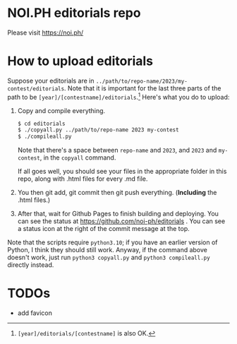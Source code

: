 # NOI.PH editorials repo

Please visit https://noi.ph/


# How to upload editorials

Suppose your editorials are in `../path/to/repo-name/2023/my-contest/editorials`. Note that it is important for the last three parts of the path to be `[year]/[contestname]/editorials`.[^1] Here's what you do to upload:

1. Copy and compile everything.

    ```bash
    $ cd editorials
    $ ./copyall.py ../path/to/repo-name 2023 my-contest
    $ ./compileall.py
    ```

    Note that there's a space between `repo-name` and `2023`, and `2023` and `my-contest`, in the `copyall` command.

    If all goes well, you should see your files in the appropriate folder in this repo, along with .html files for every .md file.

2. You then git add, git commit then git push everything. (**Including** the .html files.)

3. After that, wait for Github Pages to finish building and deploying. You can see the status at https://github.com/noi-ph/editorials . You can see a status icon at the right of the commit message at the top.

Note that the scripts require `python3.10`; if you have an earlier version of Python, I think they should still work. Anyway, if the command above doesn't work, just run `python3 copyall.py` and `python3 compileall.py` directly instead.



# TODOs

- add favicon



[^1]: `[year]/editorials/[contestname]` is also OK.
